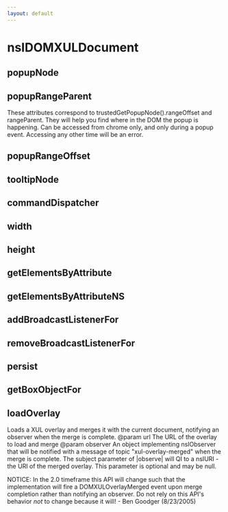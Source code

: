 ```yaml
---
layout: default
---
```


# nsIDOMXULDocument #

## popupNode ##

## popupRangeParent ##

These attributes correspond to trustedGetPopupNode().rangeOffset and
rangeParent. They will help you find where in the DOM the popup is
happening. Can be accessed from chrome only, and only during a popup
event. Accessing any other time will be an error.


## popupRangeOffset ##

## tooltipNode ##

## commandDispatcher ##

## width ##

## height ##

## getElementsByAttribute ##

## getElementsByAttributeNS ##

## addBroadcastListenerFor ##

## removeBroadcastListenerFor ##

## persist ##

## getBoxObjectFor ##

## loadOverlay ##

Loads a XUL overlay and merges it with the current document, notifying an
observer when the merge is complete. 
@param   url
         The URL of the overlay to load and merge
@param   observer
         An object implementing nsIObserver that will be notified with a
         message of topic "xul-overlay-merged" when the merge is complete. 
         The subject parameter of |observe| will QI to a nsIURI - the URI 
         of the merged overlay. This parameter is optional and may be null.

NOTICE:  In the 2.0 timeframe this API will change such that the 
         implementation will fire a DOMXULOverlayMerged event upon merge
         completion rather than notifying an observer. Do not rely on this
         API's behavior _not_ to change because it will!
         - Ben Goodger (8/23/2005)


